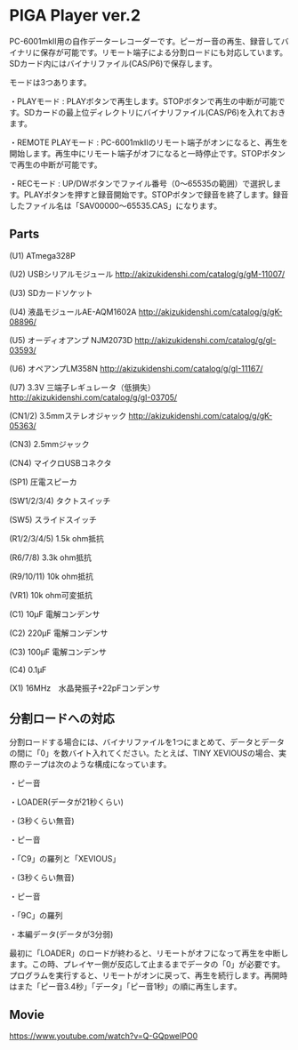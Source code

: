 # PIGA Player ver.2
PC-6001mkII用の自作データーレコーダーです。ピーガー音の再生、録音してバイナリに保存が可能です。リモート端子による分割ロードにも対応しています。SDカード内にはバイナリファイル(CAS/P6)で保存します。

モードは3つあります。

・PLAYモード : PLAYボタンで再生します。STOPボタンで再生の中断が可能です。SDカードの最上位ディレクトリにバイナリファイル(CAS/P6)を入れておきます。

・REMOTE PLAYモード : PC-6001mkIIのリモート端子がオンになると、再生を開始します。再生中にリモート端子がオフになると一時停止です。STOPボタンで再生の中断が可能です。

・RECモード : UP/DWボタンでファイル番号（0～65535の範囲）で選択します。PLAYボタンを押すと録音開始です。STOPボタンで録音を終了します。録音したファイル名は「SAV00000～65535.CAS」になります。

## Parts

(U1)	 ATmega328P

(U2)	 USBシリアルモジュール	  http://akizukidenshi.com/catalog/g/gM-11007/
 
(U3)	 SDカードソケット
 
(U4)	 液晶モジュールAE-AQM1602A	  http://akizukidenshi.com/catalog/g/gK-08896/
 
(U5)	 オーディオアンプ NJM2073D	  http://akizukidenshi.com/catalog/g/gI-03593/
 
(U6)	 オペアンプLM358N	  http://akizukidenshi.com/catalog/g/gI-11167/
 
(U7)	 3.3V 三端子レギュレータ（低損失）	  http://akizukidenshi.com/catalog/g/gI-03705/
 
(CN1/2)	 3.5mmステレオジャック	  http://akizukidenshi.com/catalog/g/gK-05363/
 
(CN3)	 2.5mmジャック
 
(CN4)	 マイクロUSBコネクタ
 
(SP1)	 圧電スピーカ
 
(SW1/2/3/4) タクトスイッチ

(SW5) スライドスイッチ
 
(R1/2/3/4/5)	 1.5k ohm抵抗
 
(R6/7/8)	 3.3k ohm抵抗	 
 
(R9/10/11)	 10k ohm抵抗	 
 
(VR1)	 10k ohm可変抵抗
 
(C1)	 10μF 電解コンデンサ	 
 
(C2)	 220μF 電解コンデンサ	 
 
(C3)	 100μF 電解コンデンサ	 
 
(C4)	 0.1μF	 
 
(X1)	 16MHz　水晶発振子+22pFコンデンサ

## 分割ロードへの対応

分割ロードする場合には、バイナリファイルを1つにまとめて、データとデータの間に「0」を数バイト入れてください。たとえば、TINY XEVIOUSの場合、実際のテープは次のような構成になっています。

・ピー音

・LOADER(データが21秒くらい)

・(3秒くらい無音)

・ピー音

・「C9」の羅列と「XEVIOUS」

・(3秒くらい無音)

・ピー音

・「9C」の羅列

・本編データ(データが3分弱)

最初に「LOADER」のロードが終わると、リモートがオフになって再生を中断します。この時、プレイヤー側が反応して止まるまでデータの「0」が必要です。プログラムを実行すると、リモートがオンに戻って、再生を続行します。再開時はまた「ピー音3.4秒」「データ」「ピー音1秒」の順に再生します。

## Movie
https://www.youtube.com/watch?v=Q-GQpweIPO0
